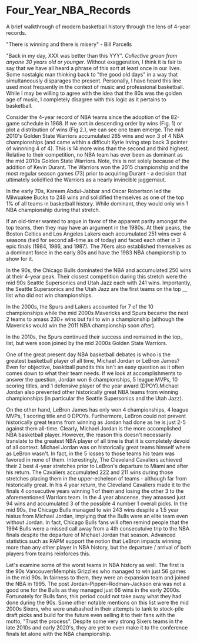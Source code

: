# Four_Year_NBA_Records

A brief walkthrough of modern basketball history through the lens of 4-year records. 

"There is winning and there is misery" - Bill Parcells

"Back in my day, XXX was better than this YYY". *Collective groan from anyone 30 years old or younger*. Without exaggeration, I think it is fair to say that we have all heard a phrase of this sort at least once in our lives. Some nostalgic man thinking back to "the good old days" in a way that simultaneously disparages the present. Personally, I have heard this line used most frequently in the context of music and professional basketball. While I may be willing to agree with the idea that the 80s was the golden age of music, I completely disagree with this logic as it pertains to basketball.

Consider the 4-year record of NBA teams since the adoption of the 82-game schedule in 1968. If we sort in descending order by wins (Fig. 1) or plot a distribution of wins (Fig 2.), we can see one team emerge. The mid 2010's Golden State Warriors accumulated 265 wins and won 3 of 4 NBA championships (and came within a difficult Kyrie Irving step back 3 pointer of winnning 4 of 4). This is 14 more wins than the second and third highest. Relative to their competition, no NBA team has ever been as dominant as the mid 2010s Golden State Warriors. Note, this is not solely because of the addition of Kevin Durant. The Warriors won the 2015 championship and the most regular season games (73) prior to acquiring Durant - a decision that ultimately solidified the Warriors as a nearly invincible juggernaut. 

In the early 70s, Kareem Abdul-Jabbar and Oscar Robertson led the Milwuakee Bucks to 248 wins and solidified themselves as one of the top 1% of all teams in basketball history. While dominant, they would only win 1 NBA championship during that stretch. 

If an old-timer wanted to argue in favor of the apparent parity amongst the top teams, then they may have an argument in the 1980s. At their peaks, the Boston Celtics and Los Angeles Lakers each accumulated 251 wins over 4 seasons (tied for second all-time as of today) and faced each other in 3 epic finals (1984, 1986, and 1987). The 76ers also established themselves as a dominant force in the early 80s and have the 1983 NBA championship to show for it. 

In the 90s, the Chicago Bulls dominated the NBA and accumulated 250 wins at their 4-year peak. Their closest competition during this stretch were the mid 90s Seattle Supersonics and Utah Jazz each with 241 wins. Importantly, the Seattle Supersonics and the Utah Jazz are the first teams on the top __ list who did not win championships. 

In the 2000s, the Spurs and Lakers accounted for 7 of the 10 championships while the mid 2000s Mavericks and Spurs became the next 2 teams to amass 230+ wins but fail to win a championship (although the Mavericks would win the 2011 NBA championship soon after). 

In the 2010s, the Spurs continued their success and remained in the top_ list, but were soon joined by the mid 2000s Golden State Warriors. 

One of the great present day NBA basketball debates is whoo is the greatest basketball player of all time, Michael Jordan or LeBron James? Even for objective, basktball pundits this isn't an easy question as it often comes down to what their team needs. If we look at accomplishments to answer the question, Jordan won 6 championships, 5 league MVPs, 10 scoring titles, and 1 defensive player of the year award (DPOY).Michael Jordan also prevented other historically great NBA teams from winning championships (in particular the Seattle Supersonics and the Utah Jazz). 

On the other hand, LeBron James has only won 4 championships, 4 league MVPs, 1 scoring title and 0 DPOYs. Furthermore, LeBron could not prevent historically great teams from winning as Jordan had done as he is just 2-5 against them all-time. Clearly, Michael Jordan is the more accomplished NBA basketball player. However, the reason this doesn't necessarily translate to the greatest NBA player of all time is that it is completely devoid of all context. Michael Jordan was on historically great teams himself where as LeBron wasn't. In fact, in the 5 losses to those teams his team was favored in none of them. Interestingly, The Cleveland Cavaliers achieved their 2 best 4-year stretches prior to LeBron's departure to Miami and after his return. The Cavaliers accumulated 222 and 211 wins during those stretches placing them in the upper-echeleon of teams - although far from historically great. In his 4 year return, the Cleveland Cavaliers made it to the finals 4 consecutive years winning 1 of them and losing the other 3 to the aforementioned Warriors team. In the 4 year abscense, they amassed just 94 wins and accumulated 3 of the possible 4 number 1 overall picks. In the mid 90s, the Chicago Bulls managed to win 243 wins despite a 1.5 year hiatus from Michael Jordan, implying that the Bulls were an elite team even without Jordan. In fact, Chicago Bulls fans will often remind people that the 1994 Bulls were a missed call away from a 4th consecutuive trip to the NBA finals despite the departure of Michael Jordan that season.  Advanced statistics such as RAPM support the notion that LeBron impacts winning more than any other player in NBA history, but the departure / arrival of both players from teams reinforces this. 

Let's examine some of the worst teams in NBA history as well. The first is the 90s Vancouver/Memphis Grizzlies who managed to win just 56 games in the mid 90s. In fairness to them, they were an expansion team and joined the NBA in 1995. The post Jordan-Pippen-Rodman-Jackson era was not a good one for the Bulls as they managed just 66 wins in the early 2000s. Fortunately for Bulls fans, this period could not take away what they had done during the 90s. Some other notable mentions on this list were the mid 2000s Sixers, who were unabashed in their attempts to tank to stock-pile draft picks and build for the future even selling it to their fans with the motto, "Trust the process". Despite some very strong Sixers teams in the late 2010s and early 2020's, they are yet to even make it to the conference finals let alone with the NBA championship. 

